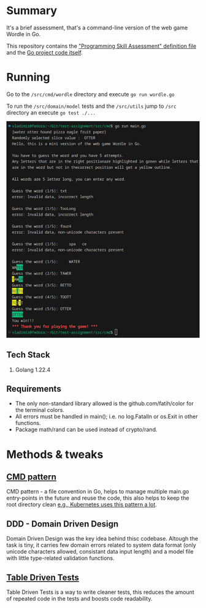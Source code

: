 # Summary
It's a brief assessment, that's a command-line version of the web game Wordle in Go.

This repository contains the ["Programming Skill Assessment" definition file](wordletest_go_v1.odt) and the [Go project code itself](/src/).

# Running
Go to the `/src/cmd/wordle` directory and execute `go run wordle.go`  

To run the `/src/domain/model` tests and the `/src/utils` jump to `/src` directory an execute `go test ./...`


![alt text](assets/image.png)

## Tech Stack
1) Golang 1.22.4

## Requirements
* The only non-standard library allowed is the github.com/fatih/color for the terminal colors.
* All errors must be handled in main(); i.e. no log.Fatalln or os.Exit in other functions.
* Package math/rand can be used instead of crypto/rand.     

# Methods & tweaks
## [CMD pattern](https://github.com/golang-standards/project-layout/blob/master/cmd/README.md)
CMD pattern - a file convention in Go, helps to manage multiple main.go entry-points in the future and reuse the code, this also helps to keep the root directory clean [e.g., Kubernetes uses this pattern a lot](https://github.com/kubernetes/kubernetes/tree/master/cmd). 

## DDD - Domain Driven Design
Domain Driven Design was the key idea behind thisc codebase. Altough the task is tiny, it carries few domain errors related to system data format (only unicode characters allowed, consistant data input length) and a model file with little type-related validation functions.

## [Table Driven Tests](https://go.dev/wiki/TableDrivenTests)
Table Driven Tests is a way to write cleaner tests, this reduces the amount of repeated code in the tests and boosts code readability. 

